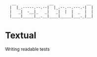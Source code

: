 ```
   __               __               __
  |  |_.-----.--.--|  |_.--.--.---.-|  |
  |   _|  -__|_   _|   _|  |  |  _  |  |
  |____|_____|__.__|____|_____|___._|__|
```
Textual
=======
Writing readable tests